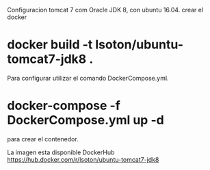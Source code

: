 Configuracion tomcat 7 com Oracle JDK 8, con ubuntu 16.04.
crear el docker
# docker build -t lsoton/ubuntu-tomcat7-jdk8 .

Para configurar utilizar el comando DockerCompose.yml.

# docker-compose -f DockerCompose.yml up -d

para crear el contenedor.

La imagen esta disponible DockerHub https://hub.docker.com/r/lsoton/ubuntu-tomcat7-jdk8
